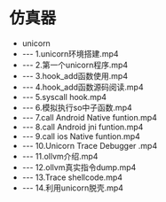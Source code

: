 # 仿真器
* unicorn
* --- 1.unicorn环境搭建.mp4
* --- 2.第一个unicorn程序.mp4
* --- 3.hook_add函数使用.mp4
* --- 4.hook_add函数源码阅读.mp4
* --- 5.syscall hook.mp4
* --- 6.模拟执行so中子函数.mp4
* --- 7.call Android Native funtion.mp4
* --- 8.call Android jni funtion.mp4
* --- 9.call ios Native funtion.mp4
* --- 10.Unicorn Trace Debugger .mp4
* --- 11.ollvm介绍.mp4
* --- 12.ollvm真实指令dump.mp4
* --- 13.Trace shellcode.mp4
* --- 14.利用unicorn脱壳.mp4

 
